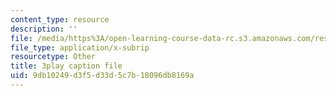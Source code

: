 ```yaml
---
content_type: resource
description: ''
file: /media/https%3A/open-learning-course-data-rc.s3.amazonaws.com/res-18-006-calculus-revisited-single-variable-calculus-fall-2010/9db10249d3f5d33d5c7b18096db8169a_iWphmEIO-1E.srt
file_type: application/x-subrip
resourcetype: Other
title: 3play caption file
uid: 9db10249-d3f5-d33d-5c7b-18096db8169a
---
```

